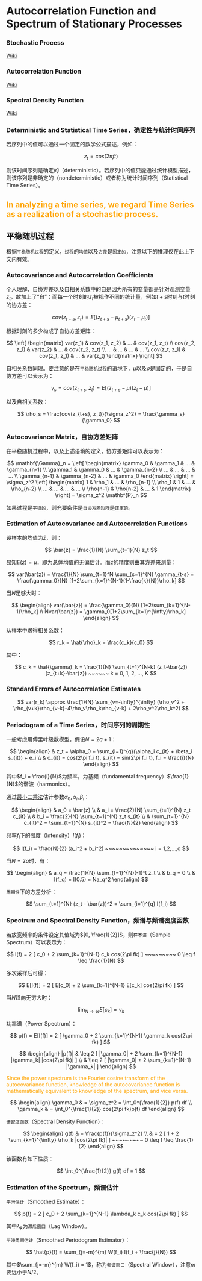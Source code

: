# Autocorrelation Function and Spectrum of Stationary Processes

### Stochastic Process

[Wiki](https://en.wikipedia.org/wiki/Stochastic_process)

### Autocorrelation Function

[Wiki](https://en.wikipedia.org/wiki/Autocorrelation)

### Spectral Density Function

[Wiki](https://en.wikipedia.org/wiki/Spectral_density)

### Deterministic and Statistical Time Series，确定性与统计时间序列

若序列中的值可以通过一个固定的数学公式描述，例如：

$$
z_t = cos(2\pi ft)
$$

则该时间序列是确定的（deterministic）。若序列中的值只能通过统计模型描述，则该序列是非确定的（nondeterministic）或者称为统计时间序列（Statistical Time Series）。

## <font color="orange">In analyzing a time series, we regard Time Series as a realization of a stochastic process.</font>

## 平稳随机过程

根据`平稳随机过程`的定义，`过程`的`均值`以及`方差`是`固定的`，注意以下的推理仅在此上下文内有效。

### Autocovariance and Autocorrelation Coefficients

个人理解，自协方差以及自相关系数中的自是因为所有的变量都是针对观测变量$z_t$，故加上了“自”；而每一个时刻的$z_t$被视作不同的统计量，例如$t+s$时刻与$t$时刻的协方差：

$$
cov(z_{t+s},z_t) = E[(z_{t+s} - \mu_{t+s})(z_t - \mu_{t})]
$$

根据时刻的多少构成了自协方差矩阵：

$$
\left[
\begin{matrix}
var(z_1) & cov(z_1, z_2) & ... & cov(z_1, z_t) \\
cov(z_2, z_1) & var(z_2) & ... & cov(z_2, z_t) \\
... & ... & ... & ... \\
cov(z_t, z_1) & cov(z_t, z_1) & ... & var(z_t)
\end{matrix}
\right]
$$

自相关系数同理。要注意的是在`平稳随机过程`的语境下，$\mu$以及$\sigma$是固定的，于是自协方差可以表示为：

$$
\gamma_s = cov(z_{t+s}, z_t) =  E[(z_{t+s} - \mu)(z_t - \mu)]
$$

以及自相关系数：

$$
\rho_s = \frac{cov(z_{t+s}, z_t)}{\sigma_z^2} = \frac{\gamma_s}{\gamma_0}
$$

### Autocovariance Matrix，自协方差矩阵

在平稳随机过程中，以及上述语境的定义，协方差矩阵可以表示为：

$$
\mathbf{\Gamma}_n = 
\left[
    \begin{matrix}
    \gamma_0 & \gamma_1 & ... & \gamma_{n-1} \\
    \gamma_1 & \gamma_0 & ... & \gamma_{n-2} \\
    ... & ... & ... & ... \\
    \gamma_{n-1} & \gamma_{n-2} & ... & \gamma_0
    \end{matrix}
\right] = \sigma_z^2
\left[
    \begin{matrix}
    1 & \rho_1 & ... & \rho_{n-1} \\
    \rho_1 & 1 & ... & \rho_{n-2} \\
    ... & ... & ... & ... \\
    \rho{n-1} & \rho{n-2} & ... & 1
    \end{matrix}
\right] = \sigma_z^2 \mathbf{P}_n
$$

如果过程是`平稳的`，则充要条件是`自协方差矩阵`是`正定的`。

### Estimation of Autocovariance and Autocorrelation Functions

设样本的均值为$\bar{z}$，则：

$$
\bar{z} = \frac{1}{N} \sum_{t=1}{N} z_t
$$

易知$E(\bar{z}) = \mu$，即为总体均值的无偏估计。而$\bar{z}$的精度则由其方差来测量：

$$
var(\bar{z}) = \frac{1}{N} \sum_{t=1}^N \sum_{s=1}^{N} \gamma_{t-s} = \frac{\gamma_0}{N} [1+2\sum_{k=1}^{N-1}(1-\frac{k}{N})\rho_k]
$$

当$N$足够大时：

$$
\begin{align}
var(\bar{z}) = \frac{\gamma_0}{N} [1+2\sum_{k=1}^{N-1}\rho_k] \\
Nvar(\bar{z}) = \gamma_0[1+2\sum_{k=1}^{\infty}\rho_k]
\end{align}
$$

从样本中求得相关系数：

$$
r_k = \hat{\rho}_k = \frac{c_k}{c_0}
$$

其中：

$$
c_k = \hat{\gamma}_k = \frac{1}{N} \sum_{t=1}^{N-k} (z_t-\bar{z})(z_{t+k}-\bar{z}) ~~~~~~ k = 0, 1, 2, ..., K
$$

### Standard Errors of Autocorrelation Estimates

$$
var(r_k) \approx \frac{1}{N} \sum_{v=-\infty}^{\infty} (\rho_v^2 + \rho_{v+k}\rho_{v-k}-4\rho_v\rho_k\rho_{v-k} + 2\rho_v^2\rho_k^2)
$$

### Periodogram of a Time Series，时间序列的周期性

一般考虑用傅里叶级数模型，假设$N=2q+1$：

$$
\begin{align}
& z_t = \alpha_0 + \sum_{i=1}^{q}(\alpha_i c_{it} + \beta_i s_{it}) + e_i \\
& c_{it} = cos(2\pi f_i t), s_{it} = sin(2\pi f_i t), f_i = \frac{i}{N}
\end{align}
$$

其中$f_i = \frac{i}{N}$为频率，为基频（fundamental frequency）$\frac{1}{N}$的谐波（harmonics）。

通过[最小二乘法](https://en.wikipedia.org/wiki/Least_squares)估计参数$\alpha_0, \alpha_i, \beta_i$：

$$
\begin{align}
& a_0 = \bar{z} \\
& a_i = \frac{2}{N} \sum_{t=1}^{N} z_t c_{it} \\
& b_i = \frac{2}{N} \sum_{t=1}^{N} z_t s_{it} \\
& \sum_{t=1}^{N} c_{it}^2 = \sum_{t=1}^{N} s_{it}^2 = \frac{N}{2}
\end{align}
$$

频率$f_i$下的强度（Intensity）$I(f_i)$：

$$
I(f_i) = \frac{N}{2} (a_i^2 + b_i^2) ~~~~~~~~~~~~~~ i = 1,2,...,q
$$

当$N=2q$时，有：

$$
\begin{align}
& a_q = \frac{1}{N} \sum_{t=1}^{N}(-1)^t z_t \\
& b_q = 0 \\
& I(f_q) = I(0.5) = Na_q^2
\end{align}
$$

`周期性`下的方差分析：

$$
\sum_{t=1}^{N} (z_t - \bar{z})^2 = \sum_{i=1}^{q} I(f_i)
$$

### Spectrum and Spectral Density Function，频谱与频谱密度函数

若放宽频率的条件设定其值域为$[0, \frac{1}{2}]$，则`样本谱`（Sample Spectrum）可以表示为：

$$
I(f) = 2 [ c_0 + 2 \sum_{k=1}^{N-1} c_k cos(2\pi fk) ] ~~~~~~~~~ 0 \leq f \leq \frac{1}{N}
$$

多次采样后可得：

$$
E[I(f)] = 2 [ E[c_0] + 2 \sum_{k=1}^{N-1} E[c_k] cos(2\pi fk) ]
$$

当$N$趋向无穷大时：

$$
\lim_{N \to \infty} E[c_k] = \gamma_k
$$

功率谱（Power Spectrum）：

$$
p(f) = E[I(f)] = 2 [ \gamma_0 + 2 \sum_{k=1}^{N-1} \gamma_k cos(2\pi fk) ]
$$

$$
\begin{align}
|p(f)| & \leq 2 [ |\gamma_0| + 2 \sum_{k=1}^{N-1} |\gamma_k| |cos(2\pi fk)| ] \\
& \leq 2 [ |\gamma_0| + 2 \sum_{k=1}^{N-1} |\gamma_k| ]
\end{align}
$$

<font color="orange">Since the power spectrum is the Fourier cosine transform of the autocovariance function, knowledge of the autocovariance function is mathematically equivalent to knowledge of the spectrum, and vice versa.</font>

$$
\begin{align}
\gamma_0 & = \sigma_z^2 = \int_0^{\frac{1}{2}} p(f) df \\
\gamma_k & = \int_0^{\frac{1}{2}} cos(2\pi fk)p(f) df
\end{align}
$$

`谱密度函数`（Spectral Density Function）：

$$
\begin{align}
g(f) & = \frac{p(f)}{\sigma_z^2} \\
& = 2 [ 1 + 2 \sum_{k=1}^{\infty} \rho_k |cos(2\pi fk)| ] ~~~~~~~~~ 0 \leq f \leq \frac{1}{2}
\end{align}
$$

该函数有如下性质：

$$
\int_0^{\frac{1}{2}} g(f) df = 1
$$

### Estimation of the Spectrum，频谱估计

`平滑估计`（Smoothed Estimate）：

$$
p(f) = 2 [ c_0 + 2 \sum_{k=1}^{N-1} \lambda_k c_k cos(2\pi fk) ]
$$

其中$\lambda_k$为`滞后窗口`（Lag Window）。

`平滑周期估计`（Smoothed Periodogram Estimator）：

$$
\hat{p}(f) = \sum_{j=-m}^{m} W(f_i) I(f_i + \frac{j}{N})
$$

其中$\sum_{j=-m}^{m} W(f_i) = 1$，称为`频谱窗口`（Spectral Window），注意$m$要远小于$N/2$。

